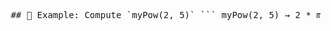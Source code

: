 <pre lang="text"> ## 🧠 Example: Compute `myPow(2, 5)` ``` myPow(2, 5) → 2 * myPow(2, 4) → 2 * myPow(4, 2) → 2 * myPow(16, 1) → 2 * 16 * myPow(16, 0) → 2 * 16 * 1 = 32 ``` </pre>

